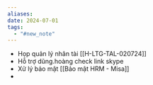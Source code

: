 ```yaml
---
aliases: 
date: 2024-07-01
tags:
  - "#new_note"
---
```


- Họp quản lý nhân tài [[H-LTG-TAL-020724]]
- Hỗ trợ dũng.hoàng check link skype
- Xử lý bảo mật [[Bảo mật HRM - Misa]]
- 
